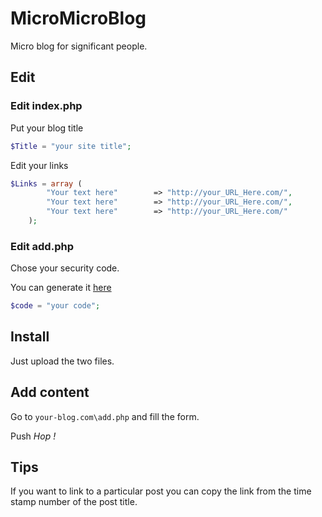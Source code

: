 # MicroMicroBlog
Micro blog for significant people.

## Edit
### Edit index.php
Put your blog title
```php
$Title = "your site title";
```
Edit your links
```php
$Links = array (
		"Your text here" 		=> "http://your_URL_Here.com/",
		"Your text here" 		=> "http://your_URL_Here.com/",
		"Your text here" 		=> "http://your_URL_Here.com/"
	);
```
### Edit add.php
Chose your security code.

You can generate it [here](https://www.random.org/strings/?num=1&len=20&digits=on&upperalpha=on&loweralpha=on&unique=on&format=plain&rnd=new)
```php
$code = "your code";
```
## Install
Just upload the two files.

## Add content
Go to `your-blog.com\add.php` and fill the form.

Push *Hop !*

## Tips
If you want to link to a particular post you can copy the link from the time stamp number of the post title.

